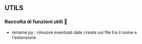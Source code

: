## UTILS

### Raccolta di funzioni utili 🔧

* rename.py : rimuove eventuali date create sui file tra il nome e l'estensione